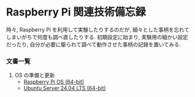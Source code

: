 # Raspberry Pi 関連技術備忘録

時々, Raspberry Pi を利用して実験したりするのだが, 細々とした事柄を忘れてしまいがちで何度も調べ直したりする. 
初期設定に始まり, 実験用の細かい設定だったり, 自分が必要に駆られて調べて動作させた事柄の記録を置いてみる. 

### 文書一覧
1. OS の準備と更新
   + [Raspberry Pi OS (64-bit)](OS:RaspberryPiOS(64-bit).md)
   + [Ubuntu Server 24.04 LTS (64-bit)](OS:UbuntuServer(64-bit).md)
